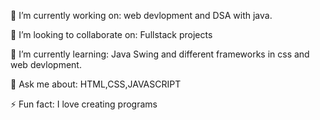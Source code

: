 🔭 I’m currently working on:
web devlopment and DSA with java.

👯 I’m looking to collaborate on:
Fullstack projects

🌱 I’m currently learning:
Java Swing and different frameworks in css and web devlopment.

💬 Ask me about:
HTML,CSS,JAVASCRIPT

⚡ Fun fact:
I love creating programs

<!---
Prathit6/Prathit6 is a ✨ special ✨ repository because its `README.md` (this file) appears on your GitHub profile.
You can click the Preview link to take a look at your changes.
--->
